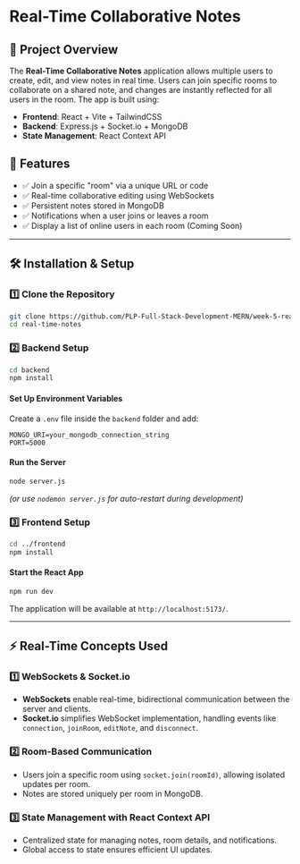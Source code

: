 # Real-Time Collaborative Notes

## 📌 Project Overview
The **Real-Time Collaborative Notes** application allows multiple users to create, edit, and view notes in real time. Users can join specific rooms to collaborate on a shared note, and changes are instantly reflected for all users in the room. The app is built using:

- **Frontend**: React + Vite + TailwindCSS
- **Backend**: Express.js + Socket.io + MongoDB
- **State Management**: React Context API

## 🚀 Features
- ✅ Join a specific "room" via a unique URL or code
- ✅ Real-time collaborative editing using WebSockets
- ✅ Persistent notes stored in MongoDB
- ✅ Notifications when a user joins or leaves a room
- ✅ Display a list of online users in each room (Coming Soon)

---

## 🛠️ Installation & Setup

### **1️⃣ Clone the Repository**
```sh
git clone https://github.com/PLP-Full-Stack-Development-MERN/week-5-real-time-communication-with-socket-io-isaaclimlim.git
cd real-time-notes
```

### **2️⃣ Backend Setup**
```sh
cd backend
npm install
```

#### **Set Up Environment Variables**
Create a `.env` file inside the `backend` folder and add:
```env
MONGO_URI=your_mongodb_connection_string
PORT=5000
```

#### **Run the Server**
```sh
node server.js
```
*(or use `nodemon server.js` for auto-restart during development)*

### **3️⃣ Frontend Setup**
```sh
cd ../frontend
npm install
```

#### **Start the React App**
```sh
npm run dev
```

The application will be available at `http://localhost:5173/`.

---

## ⚡ Real-Time Concepts Used

### 1️⃣ **WebSockets & Socket.io**
- **WebSockets** enable real-time, bidirectional communication between the server and clients.
- **Socket.io** simplifies WebSocket implementation, handling events like `connection`, `joinRoom`, `editNote`, and `disconnect`.

### 2️⃣ **Room-Based Communication**
- Users join a specific room using `socket.join(roomId)`, allowing isolated updates per room.
- Notes are stored uniquely per room in MongoDB.

### 3️⃣ **State Management with React Context API**
- Centralized state for managing notes, room details, and notifications.
- Global access to state ensures efficient UI updates.



